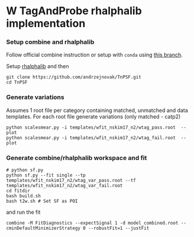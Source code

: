 # W TagAndProbe rhalphalib implementation

### Setup combine and rhalphalib
Follow official combine instruction or setup with `conda` using [this branch](https://github.com/andrzejnovak/HiggsAnalysis-CombinedLimit/tree/root6.22-compat).

Setup [rhalphalib](https://github.com/nsmith-/rhalphalib) and then

```
git clone https://github.com/andrzejnovak/TnPSF.git
cd TnPSF
```

### Generate variations 
Assumes 1 root file per category containing matched, unmatched and data templates.
For each root file generate variations (only matched - catp2)
```
python scalesmear.py -i templates/wfit_nskim17_n2/wtag_pass.root  --plot
python scalesmear.py -i templates/wfit_nskim17_n2/wtag_fail.root  --plot
```

### Generate combine/rhalphalib workspace and fit
```
# python sf.py
python sf.py --fit single --tp templates/wfit_nskim17_n2/wtag_var_pass.root --tf templates/wfit_nskim17_n2/wtag_var_fail.root
cd fitdir
bash build.sh
bash t2w.sh # Set SF as POI
```

and run the fit
```
combine -M FitDiagnostics --expectSignal 1 -d model_combined.root --cminDefaultMinimizerStrategy 0 --robustFit=1 --justFit
```

